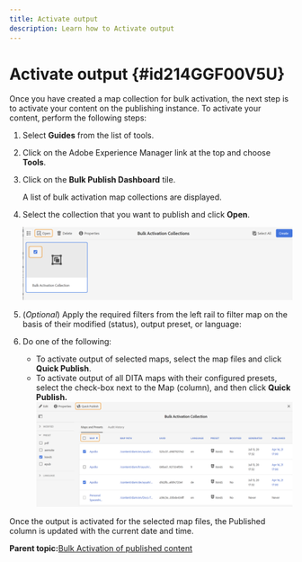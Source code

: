 ```yaml
---
title: Activate output
description: Learn how to Activate output
---
```


# Activate output {#id214GGF00V5U}

Once you have created a map collection for bulk activation, the next step is to activate your content on the publishing instance. To activate your content, perform the following steps:

1.  Select **Guides** from the list of tools.

1.  Click on the Adobe Experience Manager link at the top and choose **Tools**.

1.  Click on the **Bulk Publish Dashboard** tile.

    A list of bulk activation map collections are displayed.

1.  Select the collection that you want to publish and click **Open**.

    ![](images/bulk-activation-collection-open.png)

1.  \(*Optional*\) Apply the required filters from the left rail to filter map on the basis of their modified \(status\), output preset, or language:
1.  Do one of the following:

    -   To activate output of selected maps, select the map files and click **Quick Publish**.
    -   To activate output of all DITA maps with their configured presets, select the check-box next to the Map \(column\), and then click **Quick Publish.**
    ![](images/bulk-activation-collection-quick-publish.png)


Once the output is activated for the selected map files, the Published column is updated with the current date and time.

**Parent topic:**[Bulk Activation of published content](conf-bulk-activation.md)


